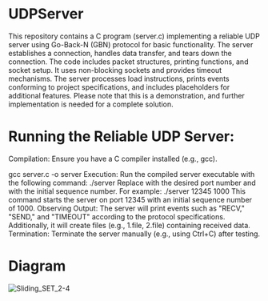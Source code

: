# UDPServer
This repository contains a C program (server.c) implementing a reliable UDP server using Go-Back-N (GBN) protocol for basic functionality. The server establishes a connection, handles data transfer, and tears down the connection. The code includes packet structures, printing functions, and socket setup. It uses non-blocking sockets and provides timeout mechanisms. The server processes load instructions, prints events conforming to project specifications, and includes placeholders for additional features. Please note that this is a demonstration, and further implementation is needed for a complete solution.


# Running the Reliable UDP Server:
Compilation:
Ensure you have a C compiler installed (e.g., gcc).

gcc server.c -o server
Execution:
Run the compiled server executable with the following command:
./server <PORT> <ISN>
Replace <PORT> with the desired port number and <ISN> with the initial sequence number. For example:
./server 12345 1000
This command starts the server on port 12345 with an initial sequence number of 1000.
Observing Output:
The server will print events such as "RECV," "SEND," and "TIMEOUT" according to the protocol specifications. Additionally, it will create files (e.g., 1.file, 2.file) containing received data.
Termination:
Terminate the server manually (e.g., using Ctrl+C) after testing.

# Diagram
![Sliding_SET_2-4](https://github.com/Nikolair1/UDPServer/assets/93243326/0623d281-1266-4a8a-bd9b-bfdfccb71781)

